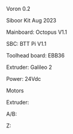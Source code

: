 Voron 0.2 

Siboor Kit Aug 2023

Mainboard: Octopus V1.1 

SBC: BTT Pi V1.1

Toolhead board: EBB36

Extruder: Galileo 2

Power: 24Vdc

Motors

Extruder:

A/B:

Z:
